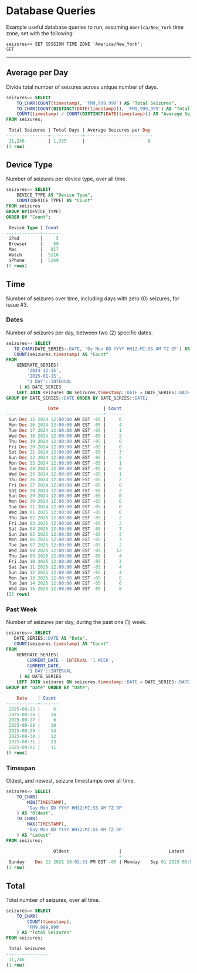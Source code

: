 # Database Queries

Example useful database queries to run, assuming `America/New_York` time zone,
set with the following:

```
seizures=> SET SESSION TIME ZONE 'America/New_York';
SET
```

---

## Average per Day

Divide total number of seizures across unique number of days.

```sql
seizures=> SELECT
    TO_CHAR(COUNT(timestamp), 'FM9,999,999') AS "Total Seizures",
    TO_CHAR(COUNT(DISTINCT(DATE(timestamp))), 'FM9,999,999') AS "Total Days",
    COUNT(timestamp) / COUNT(DISTINCT(DATE(timestamp))) AS "Average Seizures per Day"
FROM seizures;

 Total Seizures | Total Days | Average Seizures per Day
----------------+------------+--------------------------
 11,246         | 1,335      |                        8
(1 row)
```

## Device Type

Number of seizures per device type, over all time.

```sql
seizures=> SELECT
    DEVICE_TYPE AS "Device Type",
    COUNT(DEVICE_TYPE) AS "Count"
FROM seizures
GROUP BY(DEVICE_TYPE)
ORDER BY "Count";

 Device Type | Count
-------------+-------
 iPad        |     5
 Browser     |    59
 Mac         |   817
 Watch       |  5116
 iPhone      |  5249
(5 rows)
```

## Time

Number of seizures over time, including days with zero (0) seizures, for issue #3.

### Dates

Number of seizures per day, between two (2) specific dates.

```sql
seizures=> SELECT
   TO_CHAR(DATE_SERIES::DATE, 'Dy Mon DD YYYY HH12:MI:SS AM TZ OF') AS "Date",
   COUNT(seizures.timestamp) AS "Count"
FROM
    GENERATE_SERIES(
        '2024-12-15',
        '2025-01-15',
        '1 DAY'::INTERVAL
     ) AS DATE_SERIES
    LEFT JOIN seizures ON seizures.timestamp::DATE = DATE_SERIES::DATE
GROUP BY DATE_SERIES::DATE ORDER BY DATE_SERIES::DATE;

                Date                 | Count
-------------------------------------+-------
 Sun Dec 15 2024 12:00:00 AM EST -05 |     6
 Mon Dec 16 2024 12:00:00 AM EST -05 |     4
 Tue Dec 17 2024 12:00:00 AM EST -05 |     1
 Wed Dec 18 2024 12:00:00 AM EST -05 |     2
 Thu Dec 19 2024 12:00:00 AM EST -05 |     0
 Fri Dec 20 2024 12:00:00 AM EST -05 |     0
 Sat Dec 21 2024 12:00:00 AM EST -05 |     3
 Sun Dec 22 2024 12:00:00 AM EST -05 |     2
 Mon Dec 23 2024 12:00:00 AM EST -05 |     1
 Tue Dec 24 2024 12:00:00 AM EST -05 |     0
 Wed Dec 25 2024 12:00:00 AM EST -05 |     1
 Thu Dec 26 2024 12:00:00 AM EST -05 |     2
 Fri Dec 27 2024 12:00:00 AM EST -05 |     0
 Sat Dec 28 2024 12:00:00 AM EST -05 |     2
 Sun Dec 29 2024 12:00:00 AM EST -05 |     0
 Mon Dec 30 2024 12:00:00 AM EST -05 |     0
 Tue Dec 31 2024 12:00:00 AM EST -05 |     0
 Wed Jan 01 2025 12:00:00 AM EST -05 |     0
 Thu Jan 02 2025 12:00:00 AM EST -05 |     2
 Fri Jan 03 2025 12:00:00 AM EST -05 |     2
 Sat Jan 04 2025 12:00:00 AM EST -05 |     7
 Sun Jan 05 2025 12:00:00 AM EST -05 |     3
 Mon Jan 06 2025 12:00:00 AM EST -05 |     7
 Tue Jan 07 2025 12:00:00 AM EST -05 |     2
 Wed Jan 08 2025 12:00:00 AM EST -05 |    12
 Thu Jan 09 2025 12:00:00 AM EST -05 |     4
 Fri Jan 10 2025 12:00:00 AM EST -05 |     3
 Sat Jan 11 2025 12:00:00 AM EST -05 |     4
 Sun Jan 12 2025 12:00:00 AM EST -05 |     4
 Mon Jan 13 2025 12:00:00 AM EST -05 |     8
 Tue Jan 14 2025 12:00:00 AM EST -05 |     6
 Wed Jan 15 2025 12:00:00 AM EST -05 |     8
(32 rows)
```

### Past Week

Number of seizures per day, during the past one (1) week.

```sql
seizures=> SELECT
   DATE_SERIES::DATE AS "Date",
   COUNT(seizures.timestamp) AS "Count"
FROM
    GENERATE_SERIES(
        CURRENT_DATE - INTERVAL '1 WEEK',
        CURRENT_DATE,
        '1 DAY'::INTERVAL
     ) AS DATE_SERIES
    LEFT JOIN seizures ON seizures.timestamp::DATE = DATE_SERIES::DATE
GROUP BY "Date" ORDER BY "Date";

    Date    | Count
------------+-------
 2025-08-25 |     6
 2025-08-26 |    14
 2025-08-27 |     6
 2025-08-28 |    10
 2025-08-29 |    14
 2025-08-30 |    12
 2025-08-31 |    23
 2025-09-01 |    11
(8 rows)
```

### Timespan

Oldest, and newest, seizure timestamps over all time.

```sql
seizures=> SELECT
    TO_CHAR(
        MIN(TIMESTAMP),
        'Day Mon DD YYYY HH12:MI:SS AM TZ OF'
    ) AS "Oldest",
    TO_CHAR(
        MAX(TIMESTAMP),
        'Day Mon DD YYYY HH12:MI:SS AM TZ OF'
    ) AS "Latest"
FROM seizures;

                  Oldest                   |                  Latest
-------------------------------------------+-------------------------------------------
 Sunday    Dec 12 2021 10:02:31 PM EST -05 | Monday    Sep 01 2025 05:56:53 PM EDT -04
(1 row)
```

## Total

Total number of seizures, over all time.

```sql
seizures=> SELECT
    TO_CHAR(
        COUNT(timestamp),
        'FM9,999,999'
    ) AS "Total Seizures"
FROM seizures;

 Total Seizures
----------------
 11,246
(1 row)
```
